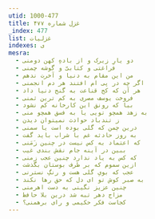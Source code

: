 ```yaml
---
utid: 1000-477
title: غزل شماره ۴۷۷
_index: 477
list: غزلیات
indexes: ی
mesra:
  - دو یارِ زیرک و از بادهِ کهن دومنی
  - فراغتی و کتابیّ و گوشه چمنی
  - من این مقام به دنیا و آخرت ندهم
  - اگر چه در پی ام افتند هر دم انجمنی
  - هر آن که کج قناعت به گنج دنیا داد
  - فروخت یوسف مصری به کم ترین ثمنی
  - بیا که رونق این کارخانه کم نشود
  - به زهد همچو تویی یا به فسق همچو منی
  - ز تندباد حوادث نمیتوان دیدن
  - درین چمن که گلی بوده است یا سمنی
  - به روز حادثه غم با شراب باید گفت
  - که اعتماد به کس نیست در چنین زَمَنی
  - ببین در آینه جام نقش بندی غیب
  - که کس به یاد ندارد چنین عجب زمنی
  - ازین سموم که بر طرف بوستان بگذشت
  - عجب که بویِ گلی هست و رنگِ نسترنی
  - به صبر کوش تو ای دل که حق رها نکند
  - چنین عزیز نگینی به دست اهرمنی
  - مزاج دهر تبه شد درین بلا حافظ
  - کجاست فکر حکیمی و رای برهمنی؟
---
```

